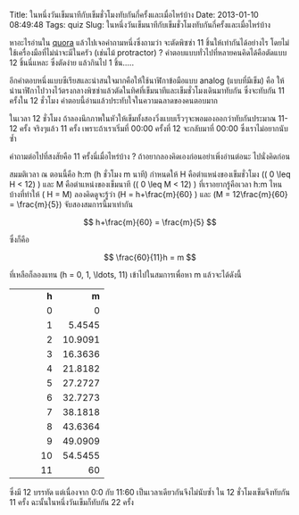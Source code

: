 Title: ในหนึ่งวันเข็มนาทีกับเข็มชั่วโมงทับกันกี่ครั้งและเมื่อไหร่บ้าง 
Date: 2013-01-10 08:49:48
Tags: quiz 
Slug: ในหนึ่งวันเข็มนาทีกับเข็มชั่วโมงทับกันกี่ครั้งและเมื่อไหร่บ้าง 


หาอะไรอ่านใน <a href="http://www.quora.com/">quora</a> แล้วไปเจอคำถามหนึ่งซึ่งถามว่า จะตัดพิซซ่า 11 ชิ้นให้เท่ากันได้อย่างไร โดยไม่ใช้เครื่องมือที่ไม่น่าจะมีในครัว (เช่นไม้ protractor) ? คำตอบแบบทั่วไปที่หลายคนคิดได้คือตัดแบบ 12 ชิ้นนี่แหละ ซึ่งตัดง่าย แล้วกินไป 1 ชิ้น.....

อีกคำตอบหนึ่งแบบซีเรียสและน่าสนใจมากคือให้ใช้นาฬิกาข้อมือแบบ analog (แบบที่มีเข็ม) คือ ให้นำนาฬิกาไปวางไว้ตรงกลางพิซซ่าแล้วตัดในทิศที่เข็มนาทีและเข็มชั่วโมงเดินมาทับกัน ซึ่งจะทับกัน 11 ครั้งใน 12 ชั่วโมง คำตอบนี้อ่านแล้วประทับใจในความฉลาดของคนตอบมาก

ในเวลา 12 ชั่วโมง ถ้าลองนึกภาพในหัวให้เข็มทั้งสองวิ่งแบบเร็วๆจะพอมองออกว่าทับกันประมาณ 11-12 ครั้ง จริงๆแล้ว 11 ครั้ง เพราะถ้าเราเริ่มที่ 00:00 ครั้งที่ 12 จะกลับมาที่ 00:00 ซึ่งเราไม่อยากนับซ้ำ

คำถามต่อไปที่สงสัยคือ 11 ครั้งนี่เมื่อไหร่บ้าง ? ถ้าอยากลองคิดเองก่อนอย่าเพิ่งอ่านต่อนะ ไปนั่งคิดก่อน

สมมติเวลา ณ ตอนนี้คือ h:m (h ชั่วโมง m นาที) กำหนดให้ H คือตำแหน่งของเข็มชั่วโมง (\( 0 \leq H &lt; 12\) ) และ M คือตำแหน่งของเข็มนาที (\( 0 \leq M &lt; 12\) ) ที่เราอยากรู้คือเวลา h:m ไหนบ้างที่ทำให้ \( H = M\) ลองคิดดูจะรู้ว่า \(H = h+\frac{m}{60} \) และ \(M = 12\frac{m}{60} = \frac{m}{5}\) จับสองสมการนี้มาเท่ากัน

$$ h+\frac{m}{60} = \frac{m}{5} $$

ซึ่งก็คือ

$$ \frac{60}{11}h = m $$

ที่เหลือก็ลองแทน \(h = 0, 1, \ldots, 11\) เข้าไปในสมการเพื่อหา m แล้วจะได้ดังนี้
<table border="0" cellspacing="0"><colgroup span="2" width="85"></colgroup>
<tbody>
<tr>
<td style="text-align: right;" align="LEFT" height="17"><strong>h</strong></td>
<td style="text-align: right;" align="LEFT"><strong>m</strong></td>
</tr>
<tr>
<td style="text-align: right;" align="RIGHT" height="17">0</td>
<td align="RIGHT">0</td>
</tr>
<tr>
<td align="RIGHT" height="17">1</td>
<td align="RIGHT">5.4545</td>
</tr>
<tr>
<td align="RIGHT" height="17">2</td>
<td align="RIGHT">10.9091</td>
</tr>
<tr>
<td align="RIGHT" height="17">3</td>
<td align="RIGHT">16.3636</td>
</tr>
<tr>
<td align="RIGHT" height="17">4</td>
<td align="RIGHT">21.8182</td>
</tr>
<tr>
<td align="RIGHT" height="17">5</td>
<td align="RIGHT">27.2727</td>
</tr>
<tr>
<td align="RIGHT" height="17">6</td>
<td align="RIGHT">32.7273</td>
</tr>
<tr>
<td align="RIGHT" height="17">7</td>
<td align="RIGHT">38.1818</td>
</tr>
<tr>
<td align="RIGHT" height="17">8</td>
<td align="RIGHT">43.6364</td>
</tr>
<tr>
<td align="RIGHT" height="17">9</td>
<td align="RIGHT">49.0909</td>
</tr>
<tr>
<td align="RIGHT" height="17">10</td>
<td align="RIGHT">54.5455</td>
</tr>
<tr>
<td align="RIGHT" height="17">11</td>
<td align="RIGHT">60</td>
</tr>
</tbody>
</table>
ซึ่งมี 12 บรรทัด แต่เนื่องจาก 0:0 กับ 11:60 เป็นเวลาเดียวกันจึงไม่นับซ้ำ ใน 12 ชั่วโมงเข็มจึงทับกัน 11 ครั้ง ฉะนั้นในหนึ่งวันเข็มก็ทับกัน 22 ครั้ง
